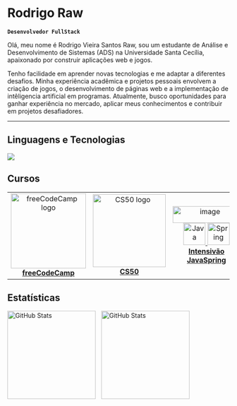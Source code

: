 # Rodrigo Raw

**`Desenvolvedor FullStack`**

Olá, meu nome é Rodrigo Vieira Santos Raw, sou um estudante de Análise e Desenvolvimento de Sistemas (ADS) na Universidade Santa Cecília, apaixonado por construir aplicações web e jogos.

Tenho facilidade em aprender novas tecnologias e me adaptar a diferentes desafios. Minha experiência acadêmica e projetos pessoais envolvem a criação de jogos, o desenvolvimento de páginas web e a implementação de intêligencia artificial em programas.
Atualmente, busco oportunidades para ganhar experiência no mercado, aplicar meus conhecimentos e contribuir em projetos desafiadores.

---

## Linguagens e Tecnologias 
<img src="https://skillicons.dev/icons?i=html,css,javascript,cs,java,python,mysql" />

## Cursos

<table>
  <tr>
    <td align="center">
      <a href=https://www.freecodecamp.org/learn>
        <img width="170" height="auto" alt="freeCodeCamp logo" src="https://github.com/user-attachments/assets/6a9ab4d9-e813-4d9c-9a95-ab3d112607de" /><br>
        <strong>freeCodeCamp</strong>
      </a>
    </td>
    <td align="center">
      <a href="https://pll.harvard.edu/course/cs50-introduction-computer-science">
        <img width="165" height="auto" alt="CS50 logo" src="https://github.com/user-attachments/assets/3acd7551-89e9-414c-9021-41d402fed041" /><br>
        <strong>CS50</strong>
      </a>
    </td>
    <td align="center">
      <a href="https://devsuperior.com.br">
        <img width="153" height="38" alt="image" src="https://github.com/user-attachments/assets/2dcce22f-d28f-47be-8dd0-1b279fc0581c" />
        <img src="https://cdn.jsdelivr.net/gh/devicons/devicon/icons/java/java-original.svg" height="50" alt="Java" />
        <img src="https://cdn.jsdelivr.net/gh/devicons/devicon/icons/spring/spring-original.svg" height="50" alt="Spring" /><br>
        <strong>Intensivão JavaSpring</strong>
</table>


## Estatísticas

<p>
  <img 
    align="left" 
    alt="GitHub Stats" 
    height="200" 
    style="padding-right: 10px;" 
    src="https://github-readme-stats.vercel.app/api?username=RodrigoVSRaw&show_icons=true&theme=tokyonight&include_all_commits=true&locale=pt-br" 
  />

<img 
      align="left" 
      alt="GitHub Stats" 
      height="200" 
      src="https://github-readme-stats.vercel.app/api/top-langs/?username=RodrigoVSRaw&theme=tokyonight&layout=compact&custom_title=Tecnologias&langs_count=9" 
  />

</p>
